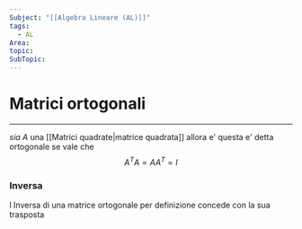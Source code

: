 ```yaml
---
Subject: "[[Algebra Lineare (AL)]]"
tags:
  - AL
Area: 
topic: 
SubTopic:
---
```

# Matrici ortogonali
---
_sia_ $A$ una [[Matrici quadrate|matrice quadrata]] 
allora e' questa e' detta ortogonale se vale che $$A^TA=AA^T=I$$

### Inversa
l Inversa di una matrice ortogonale per definizione concede con la sua trasposta 